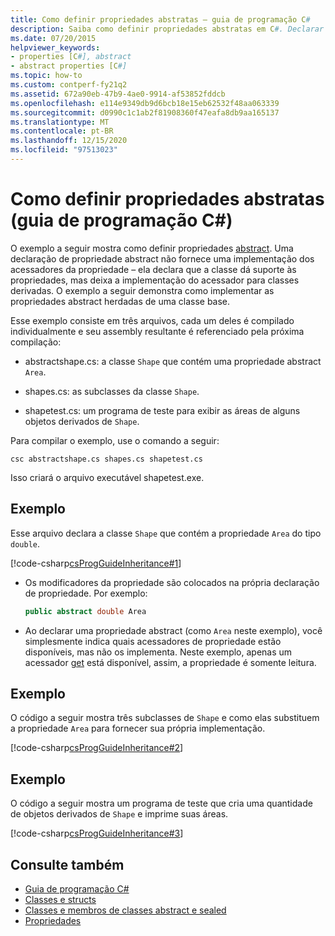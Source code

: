 ```yaml
---
title: Como definir propriedades abstratas – guia de programação C#
description: Saiba como definir propriedades abstratas em C#. Declarar uma propriedade abstract significa que uma classe oferece suporte a uma propriedade. As classes derivadas implementam acessadores.
ms.date: 07/20/2015
helpviewer_keywords:
- properties [C#], abstract
- abstract properties [C#]
ms.topic: how-to
ms.custom: contperf-fy21q2
ms.assetid: 672a90eb-47b9-4ae0-9914-af53852fddcb
ms.openlocfilehash: e114e9349db9d6bcb18e15eb62532f48aa063339
ms.sourcegitcommit: d0990c1c1ab2f81908360f47eafa8db9aa165137
ms.translationtype: MT
ms.contentlocale: pt-BR
ms.lasthandoff: 12/15/2020
ms.locfileid: "97513023"
---
```

# <a name="how-to-define-abstract-properties-c-programming-guide"></a>Como definir propriedades abstratas (guia de programação C#)

O exemplo a seguir mostra como definir propriedades [abstract](../../language-reference/keywords/abstract.md). Uma declaração de propriedade abstract não fornece uma implementação dos acessadores da propriedade – ela declara que a classe dá suporte às propriedades, mas deixa a implementação do acessador para classes derivadas. O exemplo a seguir demonstra como implementar as propriedades abstract herdadas de uma classe base.  
  
 Esse exemplo consiste em três arquivos, cada um deles é compilado individualmente e seu assembly resultante é referenciado pela próxima compilação:  
  
- abstractshape.cs: a classe `Shape` que contém uma propriedade abstract `Area`.  
  
- shapes.cs: as subclasses da classe `Shape`.  
  
- shapetest.cs: um programa de teste para exibir as áreas de alguns objetos derivados de `Shape`.  
  
 Para compilar o exemplo, use o comando a seguir:  
  
 `csc abstractshape.cs shapes.cs shapetest.cs`  
  
 Isso criará o arquivo executável shapetest.exe.  
  
## <a name="example"></a>Exemplo  

 Esse arquivo declara a classe `Shape` que contém a propriedade `Area` do tipo `double`.  
  
 [!code-csharp[csProgGuideInheritance#1](~/samples/snippets/csharp/VS_Snippets_VBCSharp/csProgGuideInheritance/CS/Inheritance.cs#1)]  
  
- Os modificadores da propriedade são colocados na própria declaração de propriedade. Por exemplo:  
  
    ```csharp  
    public abstract double Area  
    ```  
  
- Ao declarar uma propriedade abstract (como `Area` neste exemplo), você simplesmente indica quais acessadores de propriedade estão disponíveis, mas não os implementa. Neste exemplo, apenas um acessador [get](../../language-reference/keywords/get.md) está disponível, assim, a propriedade é somente leitura.  
  
## <a name="example"></a>Exemplo  

 O código a seguir mostra três subclasses de `Shape` e como elas substituem a propriedade `Area` para fornecer sua própria implementação.  
  
 [!code-csharp[csProgGuideInheritance#2](~/samples/snippets/csharp/VS_Snippets_VBCSharp/csProgGuideInheritance/CS/Inheritance.cs#2)]  
  
## <a name="example"></a>Exemplo  

 O código a seguir mostra um programa de teste que cria uma quantidade de objetos derivados de `Shape` e imprime suas áreas.  
  
 [!code-csharp[csProgGuideInheritance#3](~/samples/snippets/csharp/VS_Snippets_VBCSharp/csProgGuideInheritance/CS/Inheritance.cs#3)]  
  
## <a name="see-also"></a>Consulte também

- [Guia de programação C#](../index.md)
- [Classes e structs](./index.md)
- [Classes e membros de classes abstract e sealed](./abstract-and-sealed-classes-and-class-members.md)
- [Propriedades](./properties.md)
